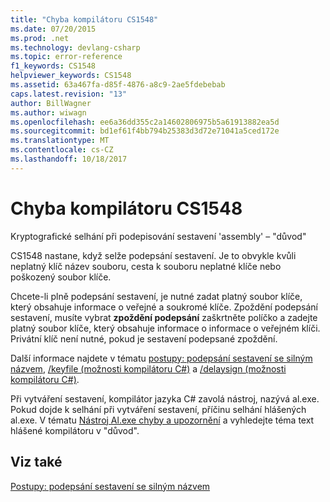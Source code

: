 ```yaml
---
title: "Chyba kompilátoru CS1548"
ms.date: 07/20/2015
ms.prod: .net
ms.technology: devlang-csharp
ms.topic: error-reference
f1_keywords: CS1548
helpviewer_keywords: CS1548
ms.assetid: 63a467fa-d85f-4876-a8c9-2ae5fdebebab
caps.latest.revision: "13"
author: BillWagner
ms.author: wiwagn
ms.openlocfilehash: ee6a36dd355c2a14602806975b5a61913882ea5d
ms.sourcegitcommit: bd1ef61f4bb794b25383d3d72e71041a5ced172e
ms.translationtype: MT
ms.contentlocale: cs-CZ
ms.lasthandoff: 10/18/2017
---
```

# <a name="compiler-error-cs1548"></a>Chyba kompilátoru CS1548
Kryptografické selhání při podepisování sestavení 'assembly' – "důvod"  
  
 CS1548 nastane, když selže podepsání sestavení. Je to obvykle kvůli neplatný klíč název souboru, cesta k souboru neplatné klíče nebo poškozený soubor klíče.  
  
 Chcete-li plně podepsání sestavení, je nutné zadat platný soubor klíče, který obsahuje informace o veřejné a soukromé klíče. Zpoždění podepsání sestavení, musíte vybrat **zpoždění podepsání** zaškrtněte políčko a zadejte platný soubor klíče, který obsahuje informace o informace o veřejném klíči. Privátní klíč není nutné, pokud je sestavení podepsané zpoždění.  
  
 Další informace najdete v tématu [postupy: podepsání sestavení se silným názvem](../../../framework/app-domains/how-to-sign-an-assembly-with-a-strong-name.md), [/keyfile (možnosti kompilátoru C#)](../../../csharp/language-reference/compiler-options/keyfile-compiler-option.md) a [/delaysign (možnosti kompilátoru C#)](../../../csharp/language-reference/compiler-options/delaysign-compiler-option.md).  
  
 Při vytváření sestavení, kompilátor jazyka C# zavolá nástroj, nazývá al.exe. Pokud dojde k selhání při vytváření sestavení, příčinu selhání hlášených al.exe. V tématu [Nástroj Al.exe chyby a upozornění](../../../framework/tools/al-exe-assembly-linker.md#errors-and-warnings) a vyhledejte téma text hlášené kompilátoru v "důvod".  
  
## <a name="see-also"></a>Viz také  
 [Postupy: podepsání sestavení se silným názvem](../../../framework/app-domains/how-to-sign-an-assembly-with-a-strong-name.md)
